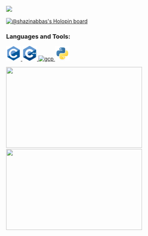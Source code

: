 
![](https://github.com/shazinabbas/shazinabbas/blob/main/ezgif.com-gif-maker%20(4).gif)

[![@shazinabbas's Holopin board](https://holopin.io/api/user/board?user=shazinabbas)](https://holopin.io/@shazinabbas)



<h3 align="left">Languages and Tools:</h3>
<p align="left"> <a href="https://www.cprogramming.com/" target="_blank" rel="noreferrer"> <img src="https://raw.githubusercontent.com/devicons/devicon/master/icons/c/c-original.svg" alt="c" width="40" height="40"/> </a> <a href="https://www.w3schools.com/cpp/" target="_blank" rel="noreferrer"> <img src="https://raw.githubusercontent.com/devicons/devicon/master/icons/cplusplus/cplusplus-original.svg" alt="cplusplus" width="40" height="40"/> </a> <a href="https://cloud.google.com" target="_blank" rel="noreferrer"> <img src="https://www.vectorlogo.zone/logos/google_cloud/google_cloud-icon.svg" alt="gcp" width="40" height="40"/> </a> <a href="https://www.python.org" target="_blank" rel="noreferrer"> <img src="https://raw.githubusercontent.com/devicons/devicon/master/icons/python/python-original.svg" alt="python" width="40" height="40"/> </a> </p>


<p align = left>
<img src="https://github-readme-stats.vercel.app/api?username=shazinabbas&show_icons=true&count_private=true" width="370" height="220">            
<!p>
<x align=right>      
<img src="https://github-readme-streak-stats.herokuapp.com/?user=shazinabbas" width="370" height="220">
</x>

